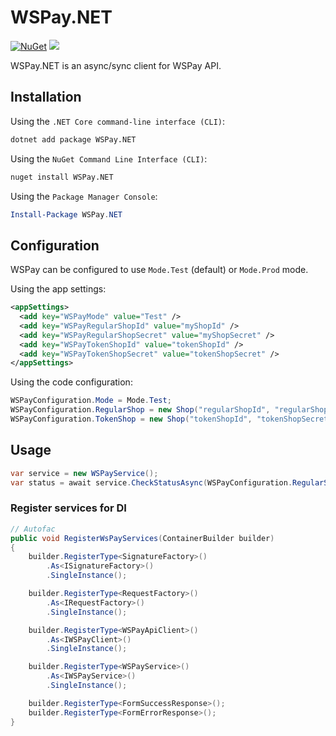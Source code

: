 # WSPay.NET
[![NuGet](https://img.shields.io/nuget/v/WSPay.NET.svg)](https://www.nuget.org/packages/WSPay.NET/)
![](https://github.com/Dobartek/wspay-dotnet/workflows/dotnetcore/badge.svg)

WSPay.NET is an async/sync client for WSPay API.
## Installation

Using the `.NET Core command-line interface (CLI)`:

```sh
dotnet add package WSPay.NET
```

Using the `NuGet Command Line Interface (CLI)`:

```sh
nuget install WSPay.NET
```

Using the `Package Manager Console`:

```powershell
Install-Package WSPay.NET
```

## Configuration
WSPay can be configured to use `Mode.Test` (default) or `Mode.Prod` mode. 

Using the app settings:
```xml
<appSettings>
  <add key="WSPayMode" value="Test" />
  <add key="WSPayRegularShopId" value="myShopId" />
  <add key="WSPayRegularShopSecret" value="myShopSecret" />
  <add key="WSPayTokenShopId" value="tokenShopId" />
  <add key="WSPayTokenShopSecret" value="tokenShopSecret" />
</appSettings>
```

Using the code configuration:
```csharp
WSPayConfiguration.Mode = Mode.Test;            
WSPayConfiguration.RegularShop = new Shop("regularShopId", "regularShopSecret");
WSPayConfiguration.TokenShop = new Shop("tokenShopId", "tokenShopSecret");
```

## Usage
```csharp
var service = new WSPayService();
var status = await service.CheckStatusAsync(WSPayConfiguration.RegularShop, "myShoppingCartId");
```

### Register services for DI
```csharp
// Autofac
public void RegisterWsPayServices(ContainerBuilder builder)
{
    builder.RegisterType<SignatureFactory>()
        .As<ISignatureFactory>()
        .SingleInstance();

    builder.RegisterType<RequestFactory>()
        .As<IRequestFactory>()
        .SingleInstance();

    builder.RegisterType<WSPayApiClient>()
        .As<IWSPayClient>()
        .SingleInstance();

    builder.RegisterType<WSPayService>()
        .As<IWSPayService>()
        .SingleInstance();

    builder.RegisterType<FormSuccessResponse>();
    builder.RegisterType<FormErrorResponse>();
}
